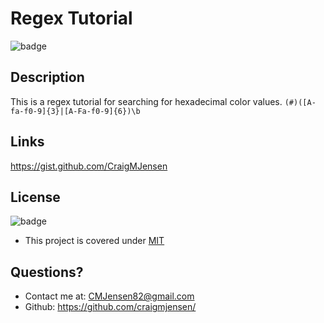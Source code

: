 # Regex Tutorial

![badge](https://img.shields.io/badge/license-MIT-orange)

## Description

This is a regex tutorial for searching for hexadecimal color values.
`(#)([A-fa-f0-9]{3}|[A-Fa-f0-9]{6})\b`

## Links

https://gist.github.com/CraigMJensen

## License

![badge](https://img.shields.io/badge/license-MIT-orange)

- This project is covered under [MIT](https://choosealicense.com/licenses/mit/)

## Questions?

- Contact me at: CMJensen82@gmail.com
- Github: https://github.com/craigmjensen/
